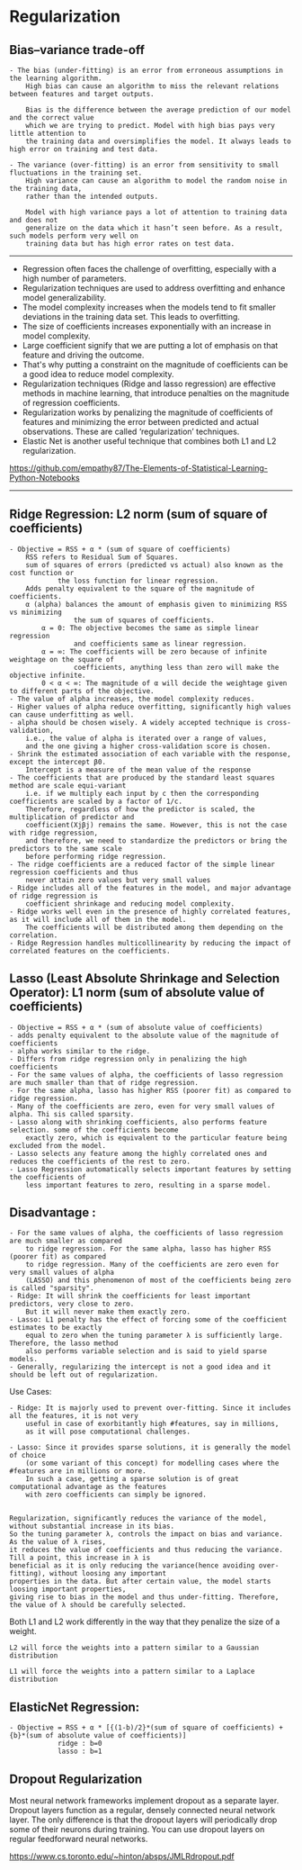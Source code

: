 # Regularization

## Bias–variance trade-off

	- The bias (under-fitting) is an error from erroneous assumptions in the learning algorithm. 
		High bias can cause an algorithm to miss the relevant relations between features and target outputs.
		
		Bias is the difference between the average prediction of our model and the correct value 
		which we are trying to predict. Model with high bias pays very little attention to 
		the training data and oversimplifies the model. It always leads to high error on training and test data.
			
	- The variance (over-fitting) is an error from sensitivity to small fluctuations in the training set. 
		High variance can cause an algorithm to model the random noise in the training data, 
		rather than the intended outputs.
		
		Model with high variance pays a lot of attention to training data and does not 
		generalize on the data which it hasn’t seen before. As a result, such models perform very well on 
		training data but has high error rates on test data.
		
------------------------------------------------------------------------------------------------------------------------------
- Regression often faces the challenge of overfitting, especially with a high number of parameters.
- Regularization techniques are used to address overfitting and enhance model generalizability.
- The model complexity increases when the models tend to fit smaller deviations in the training data set. This leads to overfitting.
- The size of coefficients increases exponentially with an increase in model complexity.
- Large coefficient signify that we are putting a lot of emphasis on that feature and driving the outcome.
- That's why putting a constraint on the magnitude of coefficients can be a good idea to reduce model complexity.
- Regularization techniques (Ridge and lasso regression) are effective methods in machine learning, that introduce penalties on the magnitude of regression coefficients.
- Regularization works by penalizing the magnitude of coefficients of features and minimizing the error between predicted and actual observations. These are called ‘regularization’ techniques.
- Elastic Net is another useful technique that combines both L1 and L2 regularization.

https://github.com/empathy87/The-Elements-of-Statistical-Learning-Python-Notebooks

------------------------------------------------------------------------------------------------------------------------------

## Ridge Regression: L2 norm (sum of square of coefficients)
	- Objective = RSS + α * (sum of square of coefficients) 
		RSS refers to Residual Sum of Squares. 
		sum of squares of errors (predicted vs actual) also known as the cost function or 
				the loss function for linear regression. 
		Adds penalty equivalent to the square of the magnitude of coefficients.
		α (alpha) balances the amount of emphasis given to minimizing RSS vs minimizing 
					the sum of squares of coefficients.
			α = 0: The objective becomes the same as simple linear regression 
					and coefficients same as linear regression.
			α = ∞: The coefficients will be zero because of infinite weightage on the square of 
					coefficients, anything less than zero will make the objective infinite.
			0 < α < ∞: The magnitude of α will decide the weightage given to different parts of the objective.
	- The value of alpha increases, the model complexity reduces.
	- Higher values of alpha reduce overfitting, significantly high values can cause underfitting as well. 
 	- alpha should be chosen wisely. A widely accepted technique is cross-validation, 
		i.e., the value of alpha is iterated over a range of values, 
		and the one giving a higher cross-validation score is chosen.
	- Shrink the estimated association of each variable with the response, except the intercept β0. 
		Intercept is a measure of the mean value of the response
	- The coefficients that are produced by the standard least squares method are scale equi-variant 
		i.e. if we multiply each input by c then the corresponding coefficients are scaled by a factor of 1/c. 
		Therefore, regardless of how the predictor is scaled, the multiplication of predictor and 
		coefficient(Xjβj) remains the same. However, this is not the case with ridge regression, 
		and therefore, we need to standardize the predictors or bring the predictors to the same scale 
		before performing ridge regression.
	- The ridge coefficients are a reduced factor of the simple linear regression coefficients and thus 
		never attain zero values but very small values
	- Ridge includes all of the features in the model, and major advantage of ridge regression is 
		coefficient shrinkage and reducing model complexity.
	- Ridge works well even in the presence of highly correlated features, as it will include all of them in the model. 
		The coefficients will be distributed among them depending on the correlation.
	- Ridge Regression handles multicollinearity by reducing the impact of correlated features on the coefficients.

## Lasso (Least Absolute Shrinkage and Selection Operator): L1 norm (sum of absolute value of coefficients)
	- Objective = RSS + α * (sum of absolute value of coefficients)
	- adds penalty equivalent to the absolute value of the magnitude of coefficients 
	- alpha works similar to the ridge.
	- Differs from ridge regression only in penalizing the high coefficients
	- For the same values of alpha, the coefficients of lasso regression are much smaller than that of ridge regression.
	- For the same alpha, lasso has higher RSS (poorer fit) as compared to ridge regression.
	- Many of the coefficients are zero, even for very small values of alpha. Thi sis called sparsity.
	- Lasso along with shrinking coefficients, also performs feature selection. some of the coefficients become 
		exactly zero, which is equivalent to the particular feature being excluded from the model. 
	- Lasso selects any feature among the highly correlated ones and reduces the coefficients of the rest to zero. 
	- Lasso Regression automatically selects important features by setting the coefficients of 
		less important features to zero, resulting in a sparse model. 
		
## Disadvantage :
	- For the same values of alpha, the coefficients of lasso regression are much smaller as compared 
		to ridge regression. For the same alpha, lasso has higher RSS (poorer fit) as compared 
		to ridge regression. Many of the coefficients are zero even for very small values of alpha 
		(LASSO) and this phenomenon of most of the coefficients being zero is called "sparsity".
	- Ridge: It will shrink the coefficients for least important predictors, very close to zero. 
		But it will never make them exactly zero. 
	- Lasso: L1 penalty has the effect of forcing some of the coefficient estimates to be exactly 
		equal to zero when the tuning parameter λ is sufficiently large. Therefore, the lasso method 
		also performs variable selection and is said to yield sparse models.
	- Generally, regularizing the intercept is not a good idea and it should be left out of regularization.
	
Use Cases:

	- Ridge: It is majorly used to prevent over-fitting. Since it includes all the features, it is not very 
		useful in case of exorbitantly high #features, say in millions, 
		as it will pose computational challenges.
	
	- Lasso: Since it provides sparse solutions, it is generally the model of choice 
		(or some variant of this concept) for modelling cases where the #features are in millions or more. 
		In such a case, getting a sparse solution is of great computational advantage as the features 
		with zero coefficients can simply be ignored.
	

	Regularization, significantly reduces the variance of the model, without substantial increase in its bias. 
	So the tuning parameter λ, controls the impact on bias and variance. As the value of λ rises, 
	it reduces the value of coefficients and thus reducing the variance. Till a point, this increase in λ is 
	beneficial as it is only reducing the variance(hence avoiding over-fitting), without loosing any important 
	properties in the data. But after certain value, the model starts loosing important properties, 
	giving rise to bias in the model and thus under-fitting. Therefore, the value of λ should be carefully selected.


Both L1 and L2 work differently in the way that they penalize the size of a weight. 

	L2 will force the weights into a pattern similar to a Gaussian distribution
	
	L1 will force the weights into a pattern similar to a Laplace distribution
	

## ElasticNet Regression:
	- Objective = RSS + α * [{(1-b)/2}*(sum of square of coefficients) + {b}*(sum of absolute value of coefficients)]
				ridge : b=0
				lasso : b=1

## Dropout Regularization

Most neural network frameworks implement dropout as a separate layer. Dropout layers function as a regular, densely connected neural network layer. The only difference is that the dropout layers will periodically drop some of their neurons during training. You can use dropout layers on regular feedforward neural networks.

https://www.cs.toronto.edu/~hinton/absps/JMLRdropout.pdf

